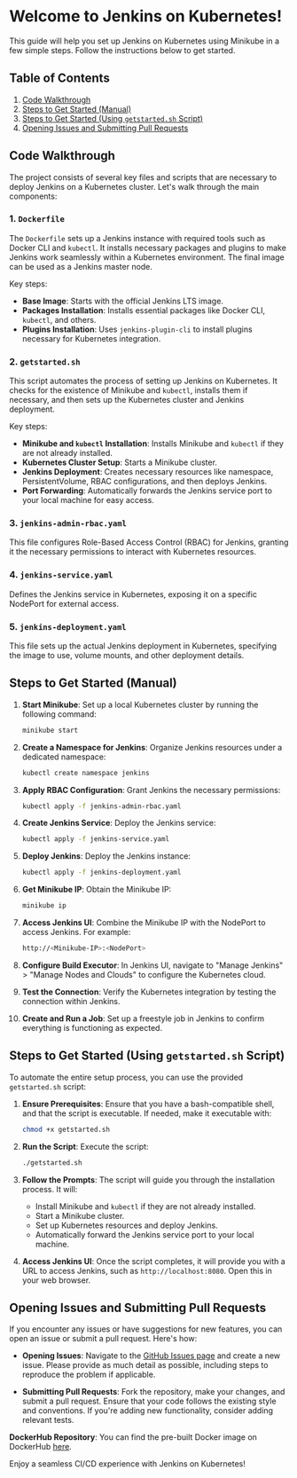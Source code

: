 # Welcome to Jenkins on Kubernetes!

This guide will help you set up Jenkins on Kubernetes using Minikube in a few simple steps. Follow the instructions below to get started.

## Table of Contents

1. [Code Walkthrough](#code-walkthrough)
2. [Steps to Get Started (Manual)](#steps-to-get-started-manual)
3. [Steps to Get Started (Using `getstarted.sh` Script)](#steps-to-get-started-using-getstartedsh-script)
4. [Opening Issues and Submitting Pull Requests](#opening-issues-and-submitting-pull-requests)

## Code Walkthrough

The project consists of several key files and scripts that are necessary to deploy Jenkins on a Kubernetes cluster. Let's walk through the main components:

### 1. `Dockerfile`

The `Dockerfile` sets up a Jenkins instance with required tools such as Docker CLI and `kubectl`. It installs necessary packages and plugins to make Jenkins work seamlessly within a Kubernetes environment. The final image can be used as a Jenkins master node.

Key steps:
- **Base Image**: Starts with the official Jenkins LTS image.
- **Packages Installation**: Installs essential packages like Docker CLI, `kubectl`, and others.
- **Plugins Installation**: Uses `jenkins-plugin-cli` to install plugins necessary for Kubernetes integration.

### 2. `getstarted.sh`

This script automates the process of setting up Jenkins on Kubernetes. It checks for the existence of Minikube and `kubectl`, installs them if necessary, and then sets up the Kubernetes cluster and Jenkins deployment.

Key steps:
- **Minikube and `kubectl` Installation**: Installs Minikube and `kubectl` if they are not already installed.
- **Kubernetes Cluster Setup**: Starts a Minikube cluster.
- **Jenkins Deployment**: Creates necessary resources like namespace, PersistentVolume, RBAC configurations, and then deploys Jenkins.
- **Port Forwarding**: Automatically forwards the Jenkins service port to your local machine for easy access.

### 3. `jenkins-admin-rbac.yaml`

This file configures Role-Based Access Control (RBAC) for Jenkins, granting it the necessary permissions to interact with Kubernetes resources.

### 4. `jenkins-service.yaml`

Defines the Jenkins service in Kubernetes, exposing it on a specific NodePort for external access.

### 5. `jenkins-deployment.yaml`

This file sets up the actual Jenkins deployment in Kubernetes, specifying the image to use, volume mounts, and other deployment details.

## Steps to Get Started (Manual)

1. **Start Minikube**:
   Set up a local Kubernetes cluster by running the following command:
   ```bash
   minikube start
   ```

2. **Create a Namespace for Jenkins**:
   Organize Jenkins resources under a dedicated namespace:
   ```bash
   kubectl create namespace jenkins
   ```

3. **Apply RBAC Configuration**:
   Grant Jenkins the necessary permissions:
   ```bash
   kubectl apply -f jenkins-admin-rbac.yaml
   ```

4. **Create Jenkins Service**:
   Deploy the Jenkins service:
   ```bash
   kubectl apply -f jenkins-service.yaml
   ```

5. **Deploy Jenkins**:
   Deploy the Jenkins instance:
   ```bash
   kubectl apply -f jenkins-deployment.yaml
   ```

6. **Get Minikube IP**:
   Obtain the Minikube IP:
   ```bash
   minikube ip
   ```

7. **Access Jenkins UI**:
   Combine the Minikube IP with the NodePort to access Jenkins. For example:
   ```bash
   http://<Minikube-IP>:<NodePort>
   ```

8. **Configure Build Executor**:
   In Jenkins UI, navigate to "Manage Jenkins" > "Manage Nodes and Clouds" to configure the Kubernetes cloud.

9. **Test the Connection**:
   Verify the Kubernetes integration by testing the connection within Jenkins.

10. **Create and Run a Job**:
    Set up a freestyle job in Jenkins to confirm everything is functioning as expected.

## Steps to Get Started (Using `getstarted.sh` Script)

To automate the entire setup process, you can use the provided `getstarted.sh` script:

1. **Ensure Prerequisites**:
   Ensure that you have a bash-compatible shell, and that the script is executable. If needed, make it executable with:
   ```bash
   chmod +x getstarted.sh
   ```

2. **Run the Script**:
   Execute the script:
   ```bash
   ./getstarted.sh
   ```

3. **Follow the Prompts**:
   The script will guide you through the installation process. It will:
   - Install Minikube and `kubectl` if they are not already installed.
   - Start a Minikube cluster.
   - Set up Kubernetes resources and deploy Jenkins.
   - Automatically forward the Jenkins service port to your local machine.

4. **Access Jenkins UI**:
   Once the script completes, it will provide you with a URL to access Jenkins, such as `http://localhost:8080`. Open this in your web browser.

## Opening Issues and Submitting Pull Requests

If you encounter any issues or have suggestions for new features, you can open an issue or submit a pull request. Here's how:

- **Opening Issues**: Navigate to the [GitHub Issues page](https://github.com/markyjackson-taulia/jenkinsci-on-kubernetes/issues) and create a new issue. Please provide as much detail as possible, including steps to reproduce the problem if applicable.

- **Submitting Pull Requests**: Fork the repository, make your changes, and submit a pull request. Ensure that your code follows the existing style and conventions. If you're adding new functionality, consider adding relevant tests.

**DockerHub Repository**: You can find the pre-built Docker image on DockerHub [here](https://hub.docker.com/repository/docker/anuclei/jenkins-on-kubernetes).

Enjoy a seamless CI/CD experience with Jenkins on Kubernetes!
